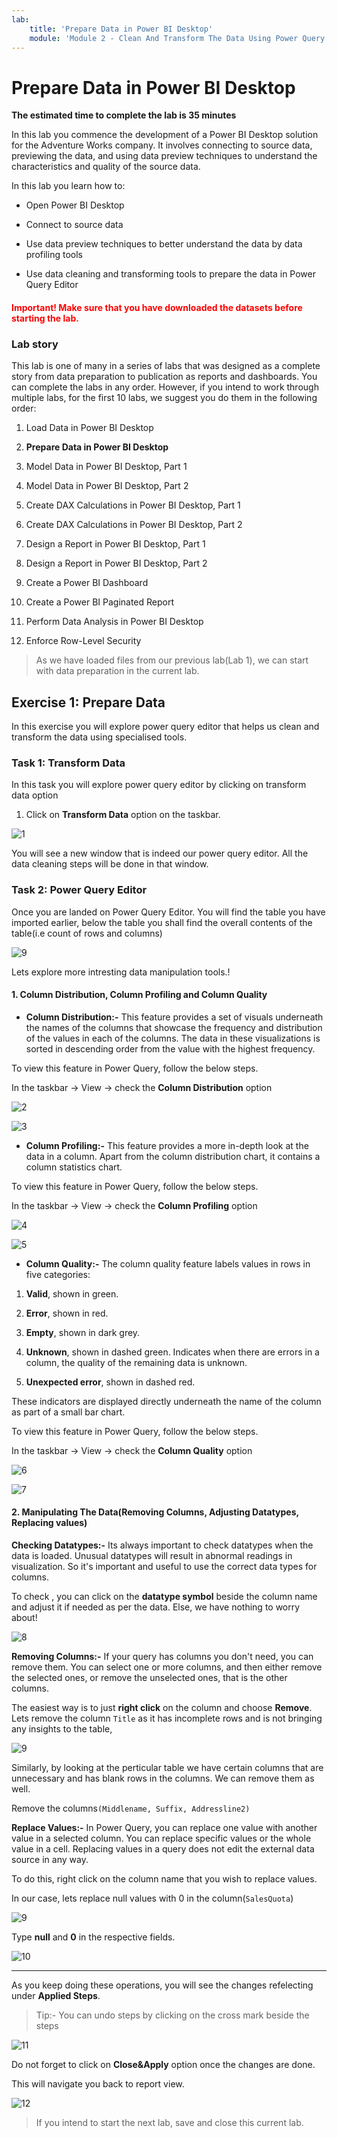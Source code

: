 ```yaml
---
lab:
    title: 'Prepare Data in Power BI Desktop'
    module: 'Module 2 - Clean And Transform The Data Using Power Query Editor In Power BI'
---
```


# **Prepare Data in Power BI Desktop**

**The estimated time to complete the lab is 35 minutes**

In this lab you commence the development of a Power BI Desktop solution for the Adventure Works company. It involves connecting to source data, previewing the data, and using data preview techniques to understand the characteristics and quality of the source data.

In this lab you learn how to:

- Open Power BI Desktop

- Connect to source data

- Use data preview techniques to better understand the data by data profiling tools

- Use data cleaning and transforming tools to prepare the data in Power Query Editor

<h4><span style="color:red;">Important! Make sure that you have downloaded the datasets before starting the lab.</span></h4>


### **Lab story**

This lab is one of many in a series of labs that was designed as a complete story from data preparation to publication as reports and dashboards. You can complete the labs in any order. However, if you intend to work through multiple labs, for the first 10 labs, we suggest you do them in the following order:

1. Load Data in Power BI Desktop

2. **Prepare Data in Power BI Desktop**

3. Model Data in Power BI Desktop, Part 1

4. Model Data in Power BI Desktop, Part 2

5. Create DAX Calculations in Power BI Desktop, Part 1

6. Create DAX Calculations in Power BI Desktop, Part 2

7. Design a Report in Power BI Desktop, Part 1

8. Design a Report in Power BI Desktop, Part 2

9. Create a Power BI Dashboard

10. Create a Power BI Paginated Report

11. Perform Data Analysis in Power BI Desktop

12. Enforce Row-Level Security

> As we have loaded files from our previous lab(Lab 1), we can start with data preparation in the current lab.
## **Exercise 1: Prepare Data**

In this exercise you will explore power query editor that helps us clean and transform the data using specialised tools.

### **Task 1: Transform Data**

In this task you will explore power query editor by clicking on transform data option


1. Click on **Transform Data** option on the taskbar.

 ![1](https://github.com/Neha-Chiluka/power-bi-next-level/blob/master/Images/transformontaskbar.jpg?raw=true "1")

You will see a new window that is indeed our power query editor. All the data cleaning steps will be done in that window.

### **Task 2: Power Query Editor**

Once you are landed on Power Query Editor. You will find the table you have imported earlier, below the table you shall find the overall contents of the table(i.e count of rows and columns)

![9](https://github.com/Neha-Chiluka/power-bi-next-level/blob/master/Images/contentsinthetable.jpg?raw=true "9")

Lets explore more intresting data manipulation tools.!

#### **1. Column Distribution, Column Profiling and Column Quality**

- **Column Distribution:-**
This feature provides a set of visuals underneath the names of the columns that showcase the frequency and distribution of the values in each of the columns. The data in these visualizations is sorted in descending order from the value with the highest frequency.

To view this feature in Power Query, follow the below steps.

In the taskbar -> View -> check the **Column Distribution** option

![2](https://github.com/Neha-Chiluka/power-bi-next-level/blob/master/Images/columndist.jpg?raw=true "2")

![3](https://github.com/Neha-Chiluka/power-bi-next-level/blob/master/Images/understandcolumndist.jpg?raw=true "3")

- **Column Profiling:-**
This feature provides a more in-depth look at the data in a column. Apart from the column distribution chart, it contains a column statistics chart. 

To view this feature in Power Query, follow the below steps.

In the taskbar -> View -> check the **Column Profiling** option

![4](https://github.com/Neha-Chiluka/power-bi-next-level/blob/master/Images/columnprofile.jpg?raw=true "4")

![5](https://github.com/Neha-Chiluka/power-bi-next-level/blob/master/Images/undestandprofiling.jpg?raw=true "5")

- **Column Quality:-**
The column quality feature labels values in rows in five categories:

1. **Valid**, shown in green.

2. **Error**, shown in red.

3. **Empty**, shown in dark grey.

4. **Unknown**, shown in dashed green. Indicates when there are errors in a column, the quality of the remaining data is unknown.

5. **Unexpected error**, shown in dashed red.

These indicators are displayed directly underneath the name of the column as part of a small bar chart.

To view this feature in Power Query, follow the below steps.

In the taskbar -> View -> check the **Column Quality** option

![6](https://github.com/Neha-Chiluka/power-bi-next-level/blob/master/Images/columnquality.jpg?raw=true "6")

![7](https://github.com/Neha-Chiluka/power-bi-next-level/blob/master/Images/uderstandquality.jpg?raw=true "7")



#### 2. Manipulating The Data(Removing Columns, Adjusting Datatypes, Replacing values)

**Checking Datatypes:-**
Its always important to check datatypes when the data is loaded. Unusual datatypes will result in abnormal readings in visualization.
So it's important and useful to use the correct data types for columns.

To check , you can click on the **datatype symbol** beside the column name and adjust it if needed as per the data. Else, we have nothing to worry about!

![8](https://github.com/Neha-Chiluka/power-bi-next-level/blob/master/Images/datatypes.jpg?raw=true "8")


**Removing Columns:-**
If your query has columns you don't need, you can remove them. You can select one or more columns, and then either remove the selected ones, or remove the unselected ones, that is the other columns.

The easiest way is to just **right click** on the column and choose **Remove**. Lets remove the column `Title` as it has incomplete rows and is not bringing any insights to the table,

![9](https://github.com/Neha-Chiluka/power-bi-next-level/blob/master/Images/removecolumn.jpg?raw=true "9")

Similarly, by looking at the perticular table we have certain columns that are unnecessary and has blank rows in the columns. We can remove them as well.

Remove the columns`(Middlename, Suffix, Addressline2)`

**Replace Values:-**
In Power Query, you can replace one value with another value in a selected column. You can replace specific values or the whole value in a cell. Replacing values in a query does not edit the external data source in any way.  

To do this, right click on the column name that you wish to replace values.

In our case, lets replace null values with 0 in the column(`SalesQuota`)

![9](https://github.com/Neha-Chiluka/power-bi-next-level/blob/master/Images/replacevalues.jpg?raw=true "9")

Type **null** and **0** in the respective fields. 

![10](https://github.com/Neha-Chiluka/power-bi-next-level/blob/master/Images/replacenullwith0.jpg?raw=true "10")

------------


As you keep doing these operations, you will see the changes refelecting under **Applied Steps**.

> Tip:- You can undo steps by clicking on the cross mark beside the steps

![11](https://github.com/Neha-Chiluka/power-bi-next-level/blob/master/Images/appliedsteps.jpg?raw=true "11")

Do not forget to click on **Close&Apply** option once the changes are done.

This will navigate you back to report view.

![12](https://github.com/Neha-Chiluka/power-bi-next-level/blob/master/Images/closeandaplly.jpg?raw=true "12")


> If you intend to start the next lab, save and close this current lab. 
